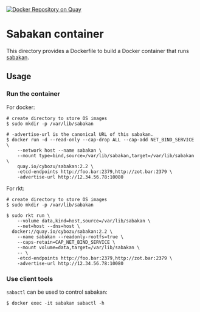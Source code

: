 [![Docker Repository on Quay](https://quay.io/repository/cybozu/sabakan/status "Docker Repository on Quay")](https://quay.io/repository/cybozu/sabakan)

Sabakan container
=================

This directory provides a Dockerfile to build a Docker container
that runs [sabakan](https://github.com/cybozu-go/sabakan).

Usage
-----

### Run the container

For docker:
```console
# create directory to store OS images
$ sudo mkdir -p /var/lib/sabakan

# -advertise-url is the canonical URL of this sabakan.
$ docker run -d --read-only --cap-drop ALL --cap-add NET_BIND_SERVICE \
    --network host --name sabakan \
    --mount type=bind,source=/var/lib/sabakan,target=/var/lib/sabakan \
    quay.io/cybozu/sabakan:2.2 \
    -etcd-endpoints http://foo.bar:2379,http://zot.bar:2379 \
    -advertise-url http://12.34.56.78:10080
```

For rkt:
```console
# create directory to store OS images
$ sudo mkdir -p /var/lib/sabakan

$ sudo rkt run \
    --volume data,kind=host,source=/var/lib/sabakan \
    --net=host --dns=host \
  docker://quay.io/cybozu/sabakan:2.2 \
    --name sabakan --readonly-rootfs=true \
    --caps-retain=CAP_NET_BIND_SERVICE \
    --mount volume=data,target=/var/lib/sabakan \
    -- \
    -etcd-endpoints http://foo.bar:2379,http://zot.bar:2379 \
    -advertise-url http://12.34.56.78:10080
```

### Use client tools

`sabactl` can be used to control sabakan:

```console
$ docker exec -it sabakan sabactl -h
```
